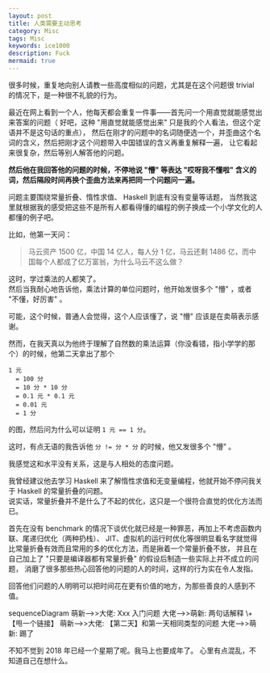 ```yaml
---
layout: post
title: 人类需要主动思考
category: Misc
tags: Misc
keywords: ice1000
description: Fuck
mermaid: true
---
```


很多时候，重复地向别人请教一些高度相似的问题，尤其是在这个问题很 trivial 的情况下，是一种很不礼貌的行为。

最近在网上看到一个人，他每天都会重复一件事——首先问一个用直觉就能感觉出来答案的问题（
好吧，这种 "用直觉就能感觉出来" 只是我的个人看法，但这个定语并不是这句话的重点），
然后在刚才的问题中的名词随便选一个，并歪曲这个名词的含义，然后把刚才这个问题带入中国错误的含义再重复解释一遍，
让它看起来很复杂，然后等别人解答他的问题。

**然后他在我回答他的问题的时候，不停地说 "懵" 等表达 "哎呀我不懂啦" 含义的词，然后隔段时间再换个歪曲方法来再把同一个问题问一遍。**

问题主要围绕常量折叠、惰性求值、 Haskell 到底有没有变量等话题，
当然我这里就根据我的感受把这些不是所有人都看得懂的编程的例子换成一个小学文化的人都懂的例子吧。

比如，他第一天问：

> 马云资产 1500 亿，中国 14 亿人，每人分 1 亿，马云还剩 1486 亿，而中国每个人都成了亿万富翁，为什么马云不这么做？

这时，学过乘法的人都笑了。  
然后当我耐心地告诉他，乘法计算的单位问题时，他开始发很多个 "懵" ，或者 "不懂，好厉害" 。

可能，这个时候，普通人会觉得，这个人应该懂了，说 "懵" 应该是在卖萌表示感谢。

然而，在我天真以为他终于理解了自然数的乘法运算（你没看错，指小学学的那个）的时候，他第二天拿出了那个

```
1 元
  = 100 分
  = 10 分 * 10 分
  = 0.1 元 * 0.1 元
  = 0.01 元
  = 1 分
```

的图，然后问为什么可以证明 `1 元 == 1 分`。

这时，有点无语的我告诉他 `分 != 分 * 分` 的时候，他又发很多个 "懵" 。

我感觉这和水平没有关系，这是与人相处的态度问题。

我曾经建议他去学习 Haskell 来了解惰性求值和无变量编程，他就开始不停问我关于 Haskell 的常量折叠的问题。  
说实话，常量折叠并不是什么了不起的优化，这只是一个很符合直觉的优化方法而已。

首先在没有 benchmark 的情况下谈优化就已经是一种罪恶，再加上不考虑函数内联、尾递归优化（两种扔栈）、
JIT、虚拟机的运行时优化等很明显看名字就觉得比常量折叠有效而且常用的多的优化方法，而是揪着一个常量折叠不放，
并且在自己加上了 "只要是编译器都有常量折叠" 的假设后制造一些实际上并不成立的问题，
消磨了很多那些热心回答他的问题的人的时间，这样的行为实在令人发指。

回答他们问题的人明明可以把时间花在更有价值的地方，为那些善良的人感到不值。

<div class="mermaid">
sequenceDiagram
	萌新-->>大佬: Xxx 入门问题
	大佬-->>萌新: 两句话解释 \+ 【甩一个链接】
	萌新-->>大佬: 【第二天】和第一天相同类型的问题
	大佬-->>萌新: 踢了
</div>

不知不觉到 2018 年已经一个星期了呢。我马上也要成年了。
心里有点混乱，不知道自己在想什么。
